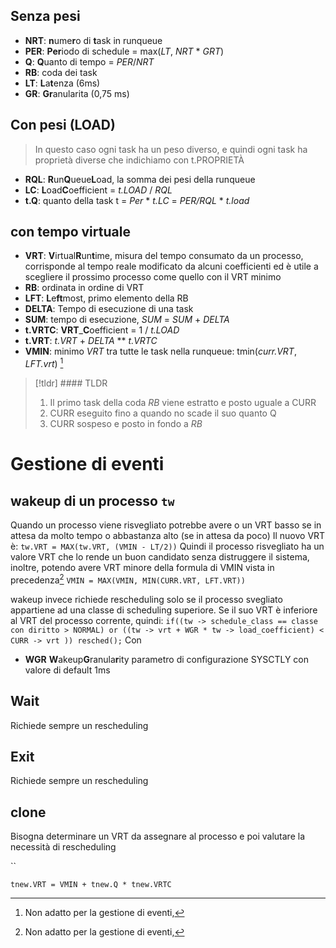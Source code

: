 ## Senza pesi

- **NRT**: **n**ume**r**o di **t**ask in runqueue
- **PER**: **Per**iodo di schedule = max(*LT*, *NRT* * *GRT*)
- **Q**: **Q**uanto di tempo = *PER*/*NRT*
- **RB**: coda dei task
- **LT**: **L**a**t**enza (6ms)
- **GR**: **Gr**anularita (0,75 ms)


## Con pesi (LOAD)

>In questo caso ogni task ha un peso diverso, e quindi ogni task ha proprietà diverse che indichiamo con t.PROPRIETÀ

- **RQL**: **R**un**Q**ueue**L**oad, la somma dei pesi della runqueue
- **LC**: **L**oad**C**oefficient = *t.LOAD* / *RQL*
- **t.Q**: quanto della task t = *Per* * *t.LC* = *PER/RQL* * *t.load*


## con tempo virtuale

- **VRT**: **V**irtual**R**un**t**ime, misura del tempo consumato da un processo, corrisponde al tempo reale modificato da alcuni coefficienti ed è utile a scegliere il prossimo processo come quello con il VRT minimo
- **RB**: ordinata in ordine di VRT
- **LFT**: **L**e**ft**most, primo elemento della RB
- **DELTA**: Tempo di esecuzione di una task
- **SUM**: tempo di esecuzione, *SUM* = *SUM* + *DELTA*
- **t.VRTC**: **VRT**_**C**oefficient = 1 / *t.LOAD*
- **t.VRT**: *t.VRT* + *DELTA* ** *t.VRTC*
- **VMIN**: minimo *VRT* tra tutte le task nella runqueue: tmin(*curr.VRT*, *LFT.vrt*) [^1]


>[!tldr] #### TLDR
>1. Il primo task della coda *RB* viene estratto e posto uguale a CURR
>2. CURR eseguito fino a quando no scade il suo quanto Q
>3.  CURR sospeso e posto in fondo a *RB*


# Gestione di eventi

## wakeup di un processo `tw`
Quando un processo viene risvegliato potrebbe avere o un VRT basso se in attesa da molto tempo o abbastanza alto (se in attesa da poco)
Il nuovo VRT è:
`tw.VRT = MAX(tw.VRT, (VMIN - LT/2))`
Quindi il processo risvegliato ha un valore VRT che lo rende un buon candidato senza distruggere il sistema, inoltre, potendo avere VRT minore della formula di VMIN vista in precedenza[^1]
`VMIN = MAX(VMIN, MIN(CURR.VRT, LFT.VRT))`

wakeup invece richiede rescheduling solo se il processo svegliato appartiene ad una classe di scheduling superiore.
Se il suo VRT è inferiore al VRT del processo corrente, quindi:
`if((tw -> schedule_class == classe con diritto > NORMAL) or ((tw -> vrt + WGR * tw -> load_coefficient) < CURR -> vrt )) resched();`
Con
- **WGR** **W**akeup**G**ranula**r**ity parametro di configurazione SYSCTLY con valore di default 1ms

## Wait
Richiede sempre un rescheduling

[^1]: Non adatto per la gestione di eventi, 

## Exit

Richiede sempre un rescheduling

## clone
Bisogna determinare un VRT da assegnare al processo e poi valutare la necessità di rescheduling

``



`tnew.VRT = VMIN + tnew.Q * tnew.VRTC`
